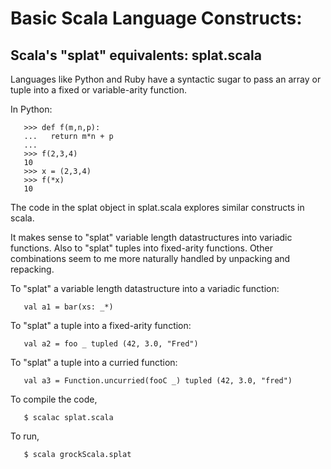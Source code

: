 # Basic Scala Language Constructs:

## Scala's "splat" equivalents: splat.scala
   Languages like Python and Ruby have a syntactic
   sugar to pass an array or tuple into a fixed or
   variable-arity function.

   In Python:
   ```
      >>> def f(m,n,p):
      ...   return m*n + p
      ...
      >>> f(2,3,4)
      10
      >>> x = (2,3,4)
      >>> f(*x)
      10
   ```
   The code in the splat object in splat.scala explores
   similar constructs in scala.

   It makes sense to "splat" variable length datastructures
   into variadic functions.  Also to "splat" tuples into
   fixed-arity functions.  Other combinations seem to me
   more naturally handled by unpacking and repacking.

   To "splat" a variable length datastructure into a
   variadic function:
   ```
      val a1 = bar(xs: _*)
   ```
   To "splat" a tuple into a fixed-arity function:
   ```
      val a2 = foo _ tupled (42, 3.0, "Fred")
   ```
   To "splat" a tuple into a curried function:
   ```
      val a3 = Function.uncurried(fooC _) tupled (42, 3.0, "fred")
   ```

   To compile the code, 
   ```
      $ scalac splat.scala
   ```
   To run,
   ```
      $ scala grockScala.splat  
   ```


